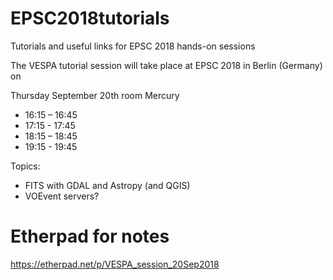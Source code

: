 # EPSC2018tutorials
Tutorials and useful links for EPSC 2018 hands-on sessions

The VESPA tutorial session will take place at EPSC 2018 in Berlin (Germany) on

Thursday September 20th room Mercury

- 16:15 – 16:45
- 17:15 - 17:45
- 18:15 – 18:45
- 19:15 - 19:45

Topics:

- FITS with GDAL and Astropy (and QGIS)
- VOEvent servers?

# Etherpad for notes
https://etherpad.net/p/VESPA_session_20Sep2018
